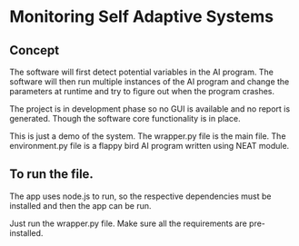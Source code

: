 # Monitoring Self Adaptive Systems

## Concept

The software will first detect potential variables in the AI program.
The software will then run multiple instances of the AI program and change the parameters at runtime and try to figure out when the program crashes. 


The project is in development phase so no GUI is available and no report is generated. Though the software core functionality is in place.

This is just a demo of the system.
The wrapper.py file is the main file.
The environment.py file is a flappy bird AI program written using NEAT module.

## To run the file.

The app uses node.js to run, so the respective dependencies must be installed and then the app can be run.

Just run the wrapper.py file. Make sure all the requirements are pre-installed.
